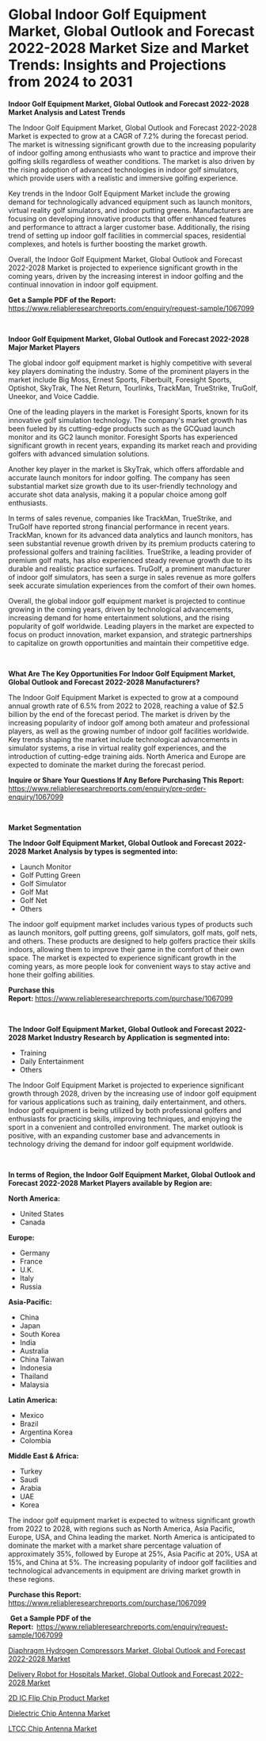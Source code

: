 <p><h1>Global Indoor Golf Equipment Market, Global Outlook and Forecast 2022-2028 Market Size and Market Trends: Insights and Projections from 2024 to 2031</h1></p><p><strong>Indoor Golf Equipment Market, Global Outlook and Forecast 2022-2028 Market Analysis and Latest Trends</strong></p>
<p><p>The Indoor Golf Equipment Market, Global Outlook and Forecast 2022-2028 Market is expected to grow at a CAGR of 7.2% during the forecast period. The market is witnessing significant growth due to the increasing popularity of indoor golfing among enthusiasts who want to practice and improve their golfing skills regardless of weather conditions. The market is also driven by the rising adoption of advanced technologies in indoor golf simulators, which provide users with a realistic and immersive golfing experience.</p><p>Key trends in the Indoor Golf Equipment Market include the growing demand for technologically advanced equipment such as launch monitors, virtual reality golf simulators, and indoor putting greens. Manufacturers are focusing on developing innovative products that offer enhanced features and performance to attract a larger customer base. Additionally, the rising trend of setting up indoor golf facilities in commercial spaces, residential complexes, and hotels is further boosting the market growth.</p><p>Overall, the Indoor Golf Equipment Market, Global Outlook and Forecast 2022-2028 Market is projected to experience significant growth in the coming years, driven by the increasing interest in indoor golfing and the continual innovation in indoor golf equipment.</p></p>
<p><strong>Get a Sample PDF of the Report:&nbsp;</strong> <a href="https://www.reliableresearchreports.com/enquiry/request-sample/1067099">https://www.reliableresearchreports.com/enquiry/request-sample/1067099</a></p>
<p>&nbsp;</p>
<p><strong>Indoor Golf Equipment Market, Global Outlook and Forecast 2022-2028 Major Market Players</strong></p>
<p><p>The global indoor golf equipment market is highly competitive with several key players dominating the industry. Some of the prominent players in the market include Big Moss, Ernest Sports, Fiberbuilt, Foresight Sports, Optishot, SkyTrak, The Net Return, Tourlinks, TrackMan, TrueStrike, TruGolf, Uneekor, and Voice Caddie.</p><p>One of the leading players in the market is Foresight Sports, known for its innovative golf simulation technology. The company's market growth has been fueled by its cutting-edge products such as the GCQuad launch monitor and its GC2 launch monitor. Foresight Sports has experienced significant growth in recent years, expanding its market reach and providing golfers with advanced simulation solutions.</p><p>Another key player in the market is SkyTrak, which offers affordable and accurate launch monitors for indoor golfing. The company has seen substantial market size growth due to its user-friendly technology and accurate shot data analysis, making it a popular choice among golf enthusiasts.</p><p>In terms of sales revenue, companies like TrackMan, TrueStrike, and TruGolf have reported strong financial performance in recent years. TrackMan, known for its advanced data analytics and launch monitors, has seen substantial revenue growth driven by its premium products catering to professional golfers and training facilities. TrueStrike, a leading provider of premium golf mats, has also experienced steady revenue growth due to its durable and realistic practice surfaces. TruGolf, a prominent manufacturer of indoor golf simulators, has seen a surge in sales revenue as more golfers seek accurate simulation experiences from the comfort of their own homes.</p><p>Overall, the global indoor golf equipment market is projected to continue growing in the coming years, driven by technological advancements, increasing demand for home entertainment solutions, and the rising popularity of golf worldwide. Leading players in the market are expected to focus on product innovation, market expansion, and strategic partnerships to capitalize on growth opportunities and maintain their competitive edge.</p></p>
<p>&nbsp;</p>
<p><strong>What Are The Key Opportunities For Indoor Golf Equipment Market, Global Outlook and Forecast 2022-2028 Manufacturers?</strong></p>
<p><p>The Indoor Golf Equipment Market is expected to grow at a compound annual growth rate of 6.5% from 2022 to 2028, reaching a value of $2.5 billion by the end of the forecast period. The market is driven by the increasing popularity of indoor golf among both amateur and professional players, as well as the growing number of indoor golf facilities worldwide. Key trends shaping the market include technological advancements in simulator systems, a rise in virtual reality golf experiences, and the introduction of cutting-edge training aids. North America and Europe are expected to dominate the market during the forecast period.</p></p>
<p><strong>Inquire or Share Your Questions If Any Before Purchasing This Report:</strong> <a href="https://www.reliableresearchreports.com/enquiry/pre-order-enquiry/1067099">https://www.reliableresearchreports.com/enquiry/pre-order-enquiry/1067099</a></p>
<p>&nbsp;</p>
<p><strong>Market Segmentation</strong></p>
<p><strong>The Indoor Golf Equipment Market, Global Outlook and Forecast 2022-2028 Market Analysis by types is segmented into:</strong></p>
<p><ul><li>Launch Monitor</li><li>Golf Putting Green</li><li>Golf Simulator</li><li>Golf Mat</li><li>Golf Net</li><li>Others</li></ul></p>
<p><p>The indoor golf equipment market includes various types of products such as launch monitors, golf putting greens, golf simulators, golf mats, golf nets, and others. These products are designed to help golfers practice their skills indoors, allowing them to improve their game in the comfort of their own space. The market is expected to experience significant growth in the coming years, as more people look for convenient ways to stay active and hone their golfing abilities.</p></p>
<p><strong>Purchase this Report:&nbsp;</strong><a href="https://www.reliableresearchreports.com/purchase/1067099">https://www.reliableresearchreports.com/purchase/1067099</a></p>
<p>&nbsp;</p>
<p><strong>The Indoor Golf Equipment Market, Global Outlook and Forecast 2022-2028 Market Industry Research by Application is segmented into:</strong></p>
<p><ul><li>Training</li><li>Daily Entertainment</li><li>Others</li></ul></p>
<p><p>The Indoor Golf Equipment Market is projected to experience significant growth through 2028, driven by the increasing use of indoor golf equipment for various applications such as training, daily entertainment, and others. Indoor golf equipment is being utilized by both professional golfers and enthusiasts for practicing skills, improving techniques, and enjoying the sport in a convenient and controlled environment. The market outlook is positive, with an expanding customer base and advancements in technology driving the demand for indoor golf equipment worldwide.</p></p>
<p>&nbsp;</p>
<p><strong>In terms of Region, the Indoor Golf Equipment Market, Global Outlook and Forecast 2022-2028 Market Players available by Region are:</strong></p>
<p>
    <p> <strong> North America: </strong>
        <ul>
            <li>United States</li>
            <li>Canada</li>
        </ul>
        </p> 
    <p> <strong> Europe: </strong>
        <ul>
            <li>Germany</li>
            <li>France</li>
            <li>U.K.</li>
            <li>Italy</li>
            <li>Russia</li>
        </ul>
        </p> 
    <p> <strong> Asia-Pacific: </strong>
        <ul>
            <li>China</li>
            <li>Japan</li>
            <li>South Korea</li>
            <li>India</li>
            <li>Australia</li>
            <li>China Taiwan</li>
            <li>Indonesia</li>
            <li>Thailand</li>
            <li>Malaysia</li>
        </ul>
        </p> 
    <p> <strong> Latin America: </strong>
        <ul>
            <li>Mexico</li>
            <li>Brazil</li>
            <li>Argentina Korea</li>
            <li>Colombia</li>
        </ul>
        </p> 
    <p> <strong> Middle East & Africa: </strong>
        <ul>
            <li>Turkey</li>
            <li>Saudi</li>
            <li>Arabia</li>
            <li>UAE</li>
            <li>Korea</li>
        </ul>
    </p>
    </p>
<p><p>The indoor golf equipment market is expected to witness significant growth from 2022 to 2028, with regions such as North America, Asia Pacific, Europe, USA, and China leading the market. North America is anticipated to dominate the market with a market share percentage valuation of approximately 35%, followed by Europe at 25%, Asia Pacific at 20%, USA at 15%, and China at 5%. The increasing popularity of indoor golf facilities and technological advancements in equipment are driving market growth in these regions.</p></p>
<p><strong>Purchase this Report: </strong><a href="https://www.reliableresearchreports.com/purchase/1067099">https://www.reliableresearchreports.com/purchase/1067099</a></p>
<p>&nbsp;<strong>Get a Sample PDF of the Report:&nbsp;&nbsp;</strong><a href="https://www.reliableresearchreports.com/enquiry/request-sample/1067099">https://www.reliableresearchreports.com/enquiry/request-sample/1067099</a></p>
<p><strong></strong></p>
<p><p><a href="https://github.com/wusalecollins540tpqoz/Market-Research-Report-List-1/blob/main/diaphragm-hydrogen-compressors-market-global-outlook-and-forecast-2022-2028-market.md">Diaphragm Hydrogen Compressors Market, Global Outlook and Forecast 2022-2028 Market</a></p><p><a href="https://github.com/lataunyatinikmelvin59ilbd0dv/Market-Research-Report-List-1/blob/main/delivery-robot-for-hospitals-market-global-outlook-and-forecast-2022-2028-market.md">Delivery Robot for Hospitals Market, Global Outlook and Forecast 2022-2028 Market</a></p><p><a href="https://medium.com/@jackytorphy/2d-ic-flip-chip-product-market-exploring-market-share-market-trends-and-future-growth-ee073816c024">2D IC Flip Chip Product Market</a></p><p><a href="https://medium.com/@christopherbennett19/decoding-dielectric-chip-antenna-market-metrics-market-share-trends-and-growth-patterns-572d5793b392">Dielectric Chip Antenna Market</a></p><p><a href="https://medium.com/@christopherbennett19/ltcc-chip-antenna-market-size-reveals-the-best-marketing-channels-in-global-industry-3410c2544d9e">LTCC Chip Antenna Market</a></p></p>
